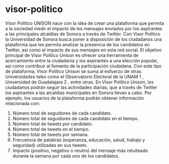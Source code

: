 # visor-politico

Visor Político UNISON nace con la idea de crear una plataforma que permita a la
sociedad medir el impacto de los mensajes enviados por los aspirantes a las
principales alcaldías de Sonora a través de Twitter. Con Visor Político la Universidad
de Sonora busca poner a disposición de los ciudadanos una plataforma que les
permita analizar la presencia de los candidatos en Twitter, así como el impacto de sus
mensajes en esta red social.
El objetivo principal de Visor Político Unison es ofrecer una herramienta de
acercamiento entre la ciudadanía y los aspirantes a una elección popular, así como
contribuir al fomento de la participación ciudadana.
Con este tipo de plataforma, Visor Político Unison se suma al esfuerzo de otras
Universidades tales como el Observatorio Electoral de la UNAM 1 , Universidad de
Guadalajara 2 , entre otras.
En Visor Político Unison, los ciudadanos podrán seguir las actividades diarias, que a
través de Twitter los aspirantes a las alcaldías municipales en Sonora llevan a cabo.
Por ejemplo, los usuarios de la plataforma podrán obtener información relacionada
con:
1) Número total de seguidores de cada candidato.
2) Número total de seguidores de cada candidato en el tiempo.
3) Número total de tweets por candidato.
4) Número total de tweets en el tiempo.
5) Número total de tweets por semana.
6) Frecuencia de palabras (esperanza, educación, salud, trabajo y seguridad)
utilizadas en sus tweets.
7) Impacto (positivo, negativo o neutro) del mensaje más retuiteado durante la
semana por cada uno de los candidatos.
